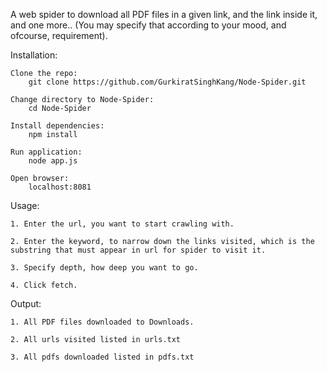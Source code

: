 A web spider to download all PDF files in a given link, and the link inside it, and one more.. (You may specify that according to your mood, and ofcourse, requirement).

Installation:

	Clone the repo: 
		git clone https://github.com/GurkiratSinghKang/Node-Spider.git

	Change directory to Node-Spider:
		cd Node-Spider

	Install dependencies:
		npm install

	Run application:
		node app.js

	Open browser:
		localhost:8081


Usage:
	
	1. Enter the url, you want to start crawling with.

	2. Enter the keyword, to narrow down the links visited, which is the substring that must appear in url for spider to visit it.

	3. Specify depth, how deep you want to go.

	4. Click fetch.

Output:
	
	1. All PDF files downloaded to Downloads.

	2. All urls visited listed in urls.txt

	3. All pdfs downloaded listed in pdfs.txt
	
